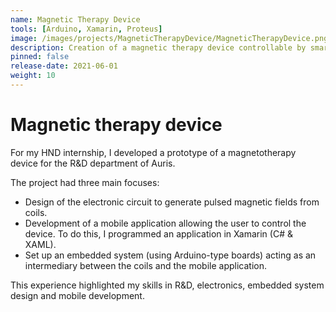 ```yaml
---
name: Magnetic Therapy Device
tools: [Arduino, Xamarin, Proteus]
image: /images/projects/MagneticTherapyDevice/MagneticTherapyDevice.png
description: Creation of a magnetic therapy device controllable by smartphone
pinned: false
release-date: 2021-06-01
weight: 10
---
```


# Magnetic therapy device

For my HND internship, I developed a prototype of a magnetotherapy device for the R&D department of Auris.

The project had three main focuses:

- Design of the electronic circuit to generate pulsed magnetic fields from coils.
- Development of a mobile application allowing the user to control the device. To do this, I programmed an application in Xamarin (C# & XAML).
- Set up an embedded system (using Arduino-type boards) acting as an intermediary between the coils and the mobile application.

This experience highlighted my skills in R&D, electronics, embedded system design and mobile development.
